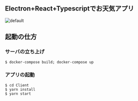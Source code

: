 ## Electron+React+Typescriptでお天気アプリ

![default](https://user-images.githubusercontent.com/33411216/52033731-5935c280-2569-11e9-9dd5-43bcc9a203db.gif)

## 起動の仕方
### サーバの立ち上げ
`$ docker-compose build; docker-compose up`

### アプリの起動
```
$ cd Client
$ yarn install 
$ yarn start
```